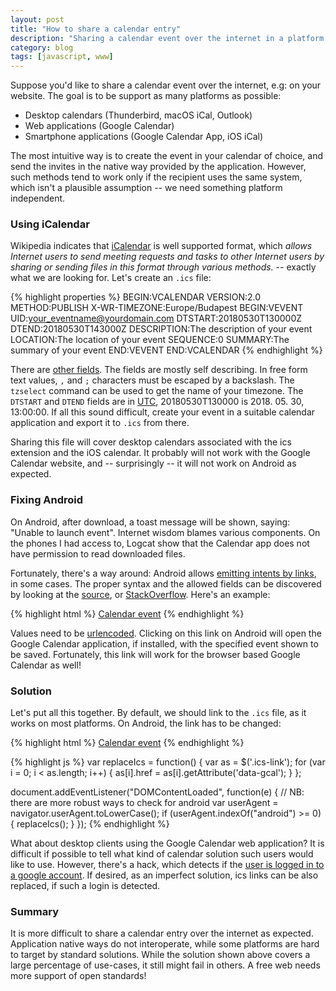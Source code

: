 ```yaml
---
layout: post
title: "How to share a calendar entry"
description: "Sharing a calendar event over the internet in a platform agnostic way"
category: blog
tags: [javascript, www]
---
```


Suppose you'd like to share a calendar event over the internet,
e.g: on your website. The goal is to be support as many platforms as possible:

 - Desktop calendars (Thunderbird, macOS iCal, Outlook)
 - Web applications (Google Calendar)
 - Smartphone applications (Google Calendar App, iOS iCal)

The most intuitive way is to create the event in your calendar of
choice, and send the invites in the native way provided by the application.
However, such methods tend to work only if the recipient uses the same
system, which isn't a plausible assumption -- we need something platform independent.

### Using iCalendar

Wikipedia indicates that [iCalendar][] is well supported format, which
_allows Internet users to send meeting requests and tasks to other Internet users by sharing or sending files in this format through various methods._
-- exactly what we are looking for. Let's create an `.ics` file:

{% highlight properties %}
BEGIN:VCALENDAR
VERSION:2.0
METHOD:PUBLISH
X-WR-TIMEZONE:Europe/Budapest
BEGIN:VEVENT
UID:your_eventname@yourdomain.com
DTSTART:20180530T130000Z
DTEND:20180530T143000Z
DESCRIPTION:The description of your event
LOCATION:The location of your event
SEQUENCE:0
SUMMARY:The summary of your event
END:VEVENT
END:VCALENDAR
{% endhighlight %}

There are [other fields][ics_rfc].
The fields are mostly self describing.
In free form text values, `,` and `;` characters must be escaped by a backslash.
The `tzselect` command can be used to get the name of your timezone.
The `DTSTART` and `DTEND` fields are in [UTC][], 20180530T130000 is 2018. 05. 30, 13:00:00.
If all this sound difficult, create your event in a suitable calendar application
and export it to `.ics` from there.

Sharing this file will cover desktop calendars associated with the ics extension
and the iOS calendar. It probably will not work with the Google Calendar website,
and -- surprisingly -- it will not work on Android as expected.

### Fixing Android

On Android, after download, a toast message will be shown, saying:
"Unable to launch event". Internet wisdom blames various components.
On the phones I had access to, Logcat show that the Calendar app does not
have permission to read downloaded files.

Fortunately, there's a way around: Android allows [emitting intents by links][3], in some cases.
The proper syntax and the allowed fields can be discovered by looking at the [source][GCAM],
or [StackOverflow][5].
Here's an example:

{% highlight html %}
<a href="https://www.google.com/calendar/event?action=TEMPLATE&text=your_event&dates=20180530T130000Z/20180530T143000Z&location=location of the event&sprop=yourdomain.com">Calendar event</a>
{% endhighlight %}

Values need to be [urlencoded][4].
Clicking on this link on Android will open the Google Calendar application, if installed,
with the specified event shown to be saved. Fortunately, this link will work for the
browser based Google Calendar as well!

### Solution

Let's put all this together. By default, we should link to the `.ics` file,
as it works on most platforms. On Android, the link has to be changed:

{% highlight html %}
<a href="event.ics" data-gcal="https://www.google.com/calendar/event?..." class="ics-link">Calendar event</a>
{% endhighlight %}

{% highlight js %}
var replaceIcs = function() {
  var as = $('.ics-link');
  for (var i = 0; i < as.length; i++) {
    as[i].href = as[i].getAttribute('data-gcal');
  }
};

document.addEventListener("DOMContentLoaded", function(e) {
  // NB: there are more robust ways to check for android
  var userAgent = navigator.userAgent.toLowerCase();
  if (userAgent.indexOf("android") >= 0) {
    replaceIcs();
  }
});
{% endhighlight %}

What about desktop clients using the Google Calendar web application?
It is difficult if possible to tell what kind of calendar solution such users would like to use.
However, there's a hack, which detects if the [user is logged in to a google account][gahack].
If desired, as an imperfect solution, ics links can be also replaced, if such a login is detected.

### Summary

It is more difficult to share a calendar entry over the internet as expected.
Application native ways do not interoperate, while some platforms are hard to target by standard solutions.
While the solution shown above covers a large percentage of use-cases, it still might fail in others.
A free web needs more support of open standards!

[iCalendar]: https://en.wikipedia.org/wiki/ICalendar
[ics_rfc]: https://tools.ietf.org/html/rfc5545
[UTC]: https://en.wikipedia.org/wiki/Coordinated_Universal_Time
[3]: https://stackoverflow.com/questions/42936576/open-android-calendar-with-intent-from-web-chrome
[GCAM]: https://android.googlesource.com/platform/packages/apps/Calendar/+/donut-release/AndroidManifest.xml
[4]: https://en.wikipedia.org/wiki/Percent-encoding
[5]: https://stackoverflow.com/questions/22757908/google-calendar-render-action-template-parameter-documentation
[gahack]: http://www.tomanthony.co.uk/blog/detect-visitor-social-networks/
